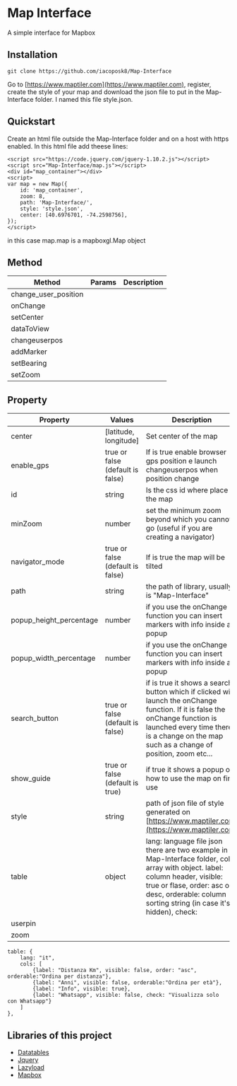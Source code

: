 
# Map Interface
A simple interface for Mapbox

## Installation

    git clone https://github.com/iacoposk8/Map-Interface
Go to [https://www.maptiler.com](https://www.maptiler.com), register, create the style of your map and download the json file to put in the Map-Interface folder. I named this file style.json.

## Quickstart
Create an html file outside the Map-Interface folder and on a host with https enabled. In this html file add theese lines:

    <script src="https://code.jquery.com/jquery-1.10.2.js"></script>
    <script src="Map-Interface/map.js"></script>
    <div id="map_container"></div>
    <script>
    var map = new Map({
    	id: 'map_container', 
    	zoom: 8, 
    	path: 'Map-Interface/',
    	style: 'style.json', 
    	center: [40.6976701, -74.2598756],
    });
    </script>
in this case map.map is a mapboxgl.Map object

## Method
| Method | Params | Description |
|--|--|--|
|change_user_position|  |  |
|onChange|  |  |
|setCenter|  |  |
|dataToView|  |  |
|changeuserpos|  |  |
|addMarker|  |  |
|setBearing|  |  |
|setZoom|  |  |

## Property
| Property | Values | Description |
|--|--|--|
|center| [latitude, longitude] | Set center of the map |
|enable_gps| true or false (default is false) | If is true enable browser gps position e launch changeuserpos when position change  |
|id| string | Is the css id where place the map |
|minZoom| number | set the minimum zoom beyond which you cannot go (useful if you are creating a navigator) |
|navigator_mode| true or false (default is false) | If is true the map will be tilted |
|path| string | the path of library, usually is "Map-Interface" |
|popup_height_percentage| number | if you use the onChange function you can insert markers with info inside a popup |
|popup_width_percentage| number | if you use the onChange function you can insert markers with info inside a popup |
|search_button| true or false (default is false) | if is true it shows a search button which if clicked will launch the onChange function. If it is false the onChange function is launched every time there is a change on the map such as a change of position, zoom etc... |
|show_guide| true or false (default is true) | if true it shows a popup on how to use the map on first use |
|style| string | path of json file of style generated on [https://www.maptiler.com](https://www.maptiler.com) |
|table| object | lang: language file json there are two example in Map-Interface folder, cols: array with object. label: column header, visible: true or flase, order: asc or desc, orderable: column sorting string (in case it's hidden), check:  |
|userpin|  |  |
|zoom|  |  |

    table: {
    	lang: "it",
    	cols: [
    		{label: "Distanza Km", visible: false, order: "asc", orderable:"Ordina per distanza"},
    		{label: "Anni", visible: false, orderable:"Ordina per età"},
    		{label: "Info", visible: true},
    		{label: "Whatsapp", visible: false, check: "Visualizza solo con Whatsapp"}
    	]
    },

## Libraries of this project

 - [Datatables](https://datatables.net) 
 - [Jquery](https://jquery.com)
 - [Lazyload](https://appelsiini.net/projects/lazyload)
 - [Mapbox](https://www.mapbox.com)
